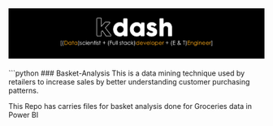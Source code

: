 <div align="center">
    <img src ="https://github.com/kdaxh/My-Portfolio/blob/b19398c76697ea24073451cc80559836ee2cb238/kd-v1.png" />   
</div>
<br>
```python
### Basket-Analysis
This is a data mining technique used by retailers to increase sales by better understanding customer purchasing patterns.

This Repo has carries files for basket analysis done for Groceries data in Power BI
